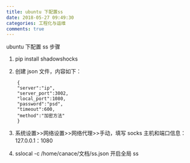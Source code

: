 ```yaml
---
title: ubuntu 下配置ss
date: 2018-05-27 09:49:30
categories: 工程化与运维
comments: true
---
```


ubuntu 下配置 ss 步骤

<!--more-->

1. pip install shadowshocks

2. 创建 json 文件，内容如下：

```
    {
    "server":"ip",
    "server_port":3002,
    "local_port":1080,
    "password":"psd",
    "timeout":600,
    "method":"加密方法"
    }
```

3. 系统设置>>网络设置>>网络代理>>手动，填写 socks 主机和端口信息：127.0.0.1：1080

4. sslocal -c /home/canace/文档/ss.json 开启全局 ss
